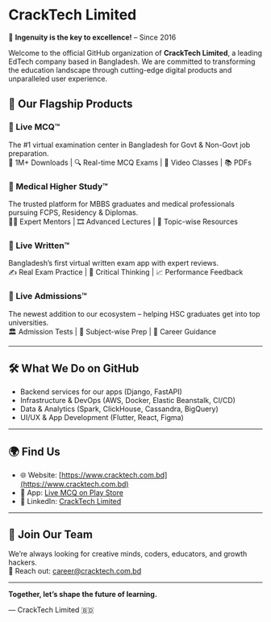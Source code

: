 # CrackTech Limited

🚀 **Ingenuity is the key to excellence!** – Since 2016

Welcome to the official GitHub organization of **CrackTech Limited**, a leading EdTech company based in Bangladesh. We are committed to transforming the education landscape through cutting-edge digital products and unparalleled user experience.

## 📱 Our Flagship Products

### 🔸 Live MCQ™  
The #1 virtual examination center in Bangladesh for Govt & Non-Govt job preparation.  
📌 1M+ Downloads | 🔍 Real-time MCQ Exams | 🎥 Video Classes | 📚 PDFs

### 🔸 Medical Higher Study™  
The trusted platform for MBBS graduates and medical professionals pursuing FCPS, Residency & Diplomas.  
👨‍⚕️ Expert Mentors | 🎞️ Advanced Lectures | 📝 Topic-wise Resources

### 🔸 Live Written™  
Bangladesh’s first virtual written exam app with expert reviews.  
✍️ Real Exam Practice | 🧠 Critical Thinking | 📈 Performance Feedback

### 🔸 Live Admissions™  
The newest addition to our ecosystem – helping HSC graduates get into top universities.  
🏛️ Admission Tests | 🧪 Subject-wise Prep | 🧭 Career Guidance

---

## 🛠️ What We Do on GitHub

- Backend services for our apps (Django, FastAPI)
- Infrastructure & DevOps (AWS, Docker, Elastic Beanstalk, CI/CD)
- Data & Analytics (Spark, ClickHouse, Cassandra, BigQuery)
- UI/UX & App Development (Flutter, React, Figma)

---

## 🌍 Find Us

- 🌐 Website: [https://www.cracktech.com.bd](https://www.cracktech.com.bd)
- 📱 App: [Live MCQ on Play Store](https://play.google.com/store/apps/details?id=com.livemcq.livemcq)
- 💼 LinkedIn: [CrackTech Limited](https://www.linkedin.com/company/cracktechlimited)

---

## 🤝 Join Our Team

We’re always looking for creative minds, coders, educators, and growth hackers.  
📩 Reach out: career@cracktech.com.bd

---

**Together, let’s shape the future of learning.**

—
CrackTech Limited 🇧🇩
